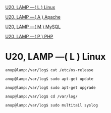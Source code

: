 
[U20, LAMP —( L ) Linux](https://github.com/anuniqs/paper-build-a-lamp-stack-ubuntu20/wiki/U20,-LAMP-%E2%80%94%28-L-%29-Linux)

[U20, LAMP —( A ) Apache](https://github.com/anuniqs/paper-build-a-lamp-stack-ubuntu20/wiki/U20,-LAMP-%E2%80%94%28-A-%29-Apache)

[U20, LAMP —( M ) MySQL](https://github.com/anuniqs/paper-build-a-lamp-stack-ubuntu20/wiki/U20,-LAMP-%E2%80%94%28-M-%29-MySQL)

[U20, LAMP —( P ) PHP](https://github.com/anuniqs/paper-build-a-lamp-stack-ubuntu20/wiki/U20,-LAMP-%E2%80%94%28-P-%29-PHP)


# U20, LAMP —( L ) Linux


`anup@lamp:/var/log$ cat /etc/os-release`

`anup@lamp:/var/log$ sudo apt-get update`

`anup@lamp:/var/log$ sudo apt-get upgrade`

`anup@lamp:/var/log$ cd /var/log/`

`anup@lamp:/var/log$ sudo multitail syslog`
